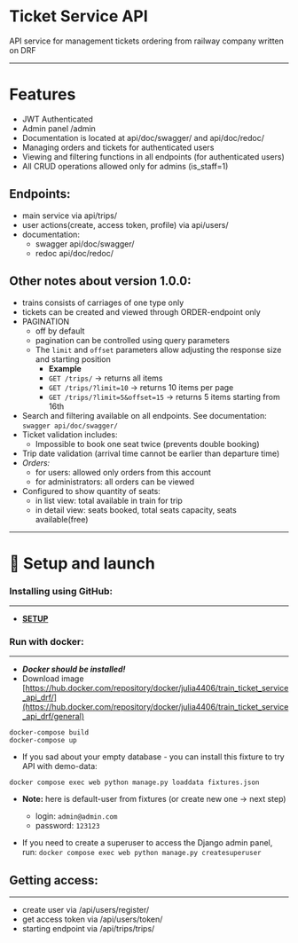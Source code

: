 # Ticket Service API
API service for management tickets ordering from railway company written on DRF
****



# Features

- JWT Authenticated
- Admin panel /admin
- Documentation is located at api/doc/swagger/ and api/doc/redoc/
- Managing orders and tickets for authenticated users
- Viewing and filtering functions in all endpoints (for authenticated users)
- All CRUD operations allowed only for admins (is_staff=1)

## Endpoints:

  - main service via api/trips/
  - user actions(create, access token, profile) via api/users/
  - documentation:
    -  swagger api/doc/swagger/
    -  redoc api/doc/redoc/

## Other notes about version 1.0.0:
- trains consists of carriages of one type only
- tickets can be created and viewed through ORDER-endpoint only
- PAGINATION 
    - off by default
    - pagination can be controlled using query parameters
    - The `limit` and `offset` parameters allow adjusting the response size and starting position
      - **Example**
      - `GET /trips/` → returns all items
      - `GET /trips/?limit=10` → returns 10 items per page
      - `GET /trips/?limit=5&offset=15` → returns 5 items starting 
        from 16th
- Search and filtering available on all endpoints. See documentation: `swagger api/doc/swagger/`
- Ticket validation includes:
    - Impossible to book one seat twice (prevents double booking)
- Trip date validation (arrival time cannot be earlier than departure time)
- *Orders:*
  - for users: allowed only orders from this account
  - for administrators: all orders can be viewed
- Configured to show quantity of seats:
  - in list view: total available in train for trip
  - in detail view: seats booked, total seats capacity, seats available(free)


****
# 🔧 Setup and launch

### Installing using GitHub:
****
 
- [**SETUP**](SETUP.md)


### Run with docker:
****

- ***Docker should be installed!***
- Download image [https://hub.docker.com/repository/docker/julia4406/train_ticket_service_api_drf/](https://hub.docker.com/repository/docker/julia4406/train_ticket_service_api_drf/general)

```
docker-compose build
docker-compose up
```

- If you sad about your empty database - you can install this fixture to try API 
with demo-data:

```docker compose exec web python manage.py loaddata fixtures.json```

- **Note:** here is default-user from fixtures (or create new one -> next step)
  - login: `admin@admin.com`
  - password: `123123`
  

- If you need to create a superuser to access the Django admin panel, run:
```docker compose exec web python manage.py createsuperuser```


## Getting access:
****

- create user via /api/users/register/
- get access token via /api/users/token/
- starting endpoint via /api/trips/trips/

